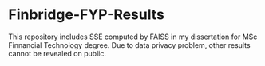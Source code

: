 # Finbridge-FYP-Results

This repository includes SSE computed by FAISS in my dissertation for MSc Finnancial Technology degree. Due to data privacy problem, other results cannot be revealed on public.
